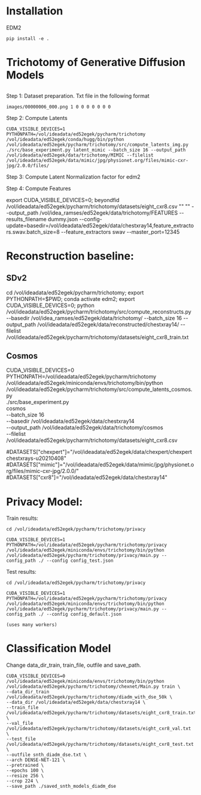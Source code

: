 # Installation

EDM2

    pip install -e . 

# Trichotomy of Generative Diffusion Models

## 

Step 1: Dataset preparation. Txt file in the following format

    images/00000006_000.png 1 0 0 0 0 0 0 0

Step 2: Compute Latents 

    CUDA_VISIBLE_DEVICES=1 PYTHONPATH=/vol/ideadata/ed52egek/pycharm/trichotomy /vol/ideadata/ed52egek/conda/hugg/bin/python /vol/ideadata/ed52egek/pycharm/trichotomy/src/compute_latents_img.py ./src/base_experiment.py latent_mimic --batch_size 16 --output_path /vol/ideadata/ed52egek/data/trichotomy/MIMIC --filelist /vol/ideadata/ed52egek/data/mimic/jpg/physionet.org/files/mimic-cxr-jpg/2.0.0/files/

Step 3: Compute Latent Normalization factor for edm2


Step 4: Compute Features 

 export CUDA_VISIBLE_DEVICES=0; beyondfid /vol/ideadata/ed52egek/pycharm/trichotomy/datasets/eight_cxr8.csv "" "" --output_path /vol/idea_ramses/ed52egek/data/trichotomy/FEATURES --results_filename dummy.json --config-update=basedir=/vol/ideadata/ed52egek/data/chestxray14,feature_extractors.swav.batch_size=8 --feature_extractors swav  --master_port=12345


# Reconstruction baseline: 

## SDv2
 cd /vol/ideadata/ed52egek/pycharm/trichotomy; export PYTHONPATH=$PWD; conda activate edm2; export CUDA_VISIBLE_DEVICES=0; python /vol/ideadata/ed52egek/pycharm/trichotomy/src/compute_reconstructs.py --basedir /vol/idea_ramses/ed52egek/data/trichotomy/ --batch_size 16 --output_path /vol/ideadata/ed52egek/data/reconstructed/chestxray14/ --filelist /vol/ideadata/ed52egek/pycharm/trichotomy/datasets/eight_cxr8_train.txt

## Cosmos

CUDA_VISIBLE_DEVICES=0 PYTHONPATH=/vol/ideadata/ed52egek/pycharm/trichotomy \
/vol/ideadata/ed52egek/miniconda/envs/trichotomy/bin/python \
/vol/ideadata/ed52egek/pycharm/trichotomy/src/compute_latents_cosmos.py \
./src/base_experiment.py \
cosmos \
--batch_size 16 \
--basedir /vol/ideadata/ed52egek/data/chestxray14 \
--output_path /vol/ideadata/ed52egek/data/trichotomy/cosmos \
--filelist /vol/ideadata/ed52egek/pycharm/trichotomy/datasets/eight_cxr8.csv

#DATASETS["chexpert"]="/vol/ideadata/ed52egek/data/chexpert/chexpertchestxrays-u20210408"
#DATASETS["mimic"]="/vol/ideadata/ed52egek/data/mimic/jpg/physionet.org/files/mimic-cxr-jpg/2.0.0/"
#DATASETS["cxr8"]="/vol/ideadata/ed52egek/data/chestxray14"


# Privacy Model: 

Train results: 

    cd /vol/ideadata/ed52egek/pycharm/trichotomy/privacy 

    CUDA_VISIBLE_DEVICES=1 PYTHONPATH=/vol/ideadata/ed52egek/pycharm/trichotomy/privacy /vol/ideadata/ed52egek/miniconda/envs/trichotomy/bin/python /vol/ideadata/ed52egek/pycharm/trichotomy/privacy/main.py --config_path ./ --config config_test.json

Test results: 

    cd /vol/ideadata/ed52egek/pycharm/trichotomy/privacy 

    CUDA_VISIBLE_DEVICES=1 PYTHONPATH=/vol/ideadata/ed52egek/pycharm/trichotomy/privacy /vol/ideadata/ed52egek/miniconda/envs/trichotomy/bin/python /vol/ideadata/ed52egek/pycharm/trichotomy/privacy/main.py --config_path ./ --config config_default.json

    (uses many workers)


# Classification Model


Change data_dir_train, train_file, outfile and save_path. 


    CUDA_VISIBLE_DEVICES=0 /vol/ideadata/ed52egek/miniconda/envs/trichotomy/bin/python /vol/ideadata/ed52egek/pycharm/trichotomy/chexnet/Main.py train \
    --data_dir_train /vol/ideadata/ed52egek/pycharm/trichotomy/diadm_with_dse_50k \
    --data_dir /vol/ideadata/ed52egek/data/chestxray14 \
    --train_file /vol/ideadata/ed52egek/pycharm/trichotomy/datasets/eight_cxr8_train.txt \
    --val_file /vol/ideadata/ed52egek/pycharm/trichotomy/datasets/eight_cxr8_val.txt \
    --test_file /vol/ideadata/ed52egek/pycharm/trichotomy/datasets/eight_cxr8_test.txt \
    --outfile snth_diadm_dse.txt \
    --arch DENSE-NET-121 \
    --pretrained \
    --epochs 100 \
    --resize 256 \
    --crop 224 \
    --save_path ./saved_snth_models_diadm_dse